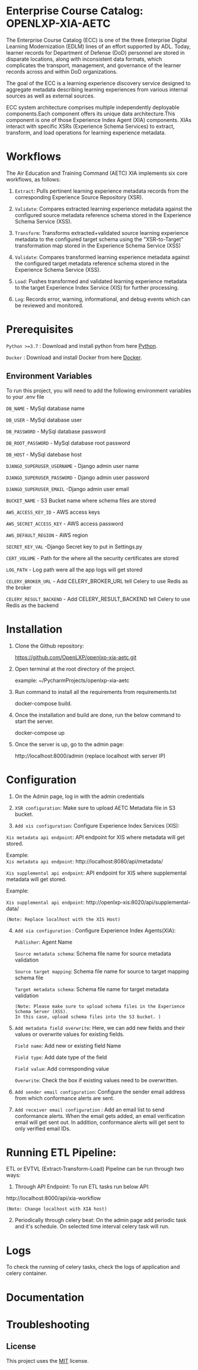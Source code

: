 
# Enterprise Course Catalog: OPENLXP-XIA-AETC

The Enterprise Course Catalog (ECC) is one of the three Enterprise Digital Learning Modernization (EDLM) lines of an effort supported by ADL. Today, learner records for Department of Defense (DoD) personnel are stored in disparate locations, along with inconsistent data formats, which complicates the transport, management, and governance of the learner records across and within DoD organizations.  

The goal of the ECC is a learning experience discovery service designed to aggregate metadata describing learning experiences from various internal sources as well as external sources.

ECC system architecture comprises multiple independently deployable components.Each component offers its unique data architecture.This component is one of those Experience Index Agent (XIA) components. XIAs interact with specific XSRs (Experience Schema Services) to extract, transform, and load operations for learning experience metadata.   

# Workflows
The Air Education and Training Command (AETC) XIA implements six core workflows, as follows:

1. `Extract`: Pulls pertinent learning experience metadata records from the corresponding Experience Source Repository (XSR).

2. `Validate`: Compares extracted learning experience metadata against the configured source metadata reference schema stored in the Experience Schema Service (XSS).

3. `Transform`: Transforms extracted+validated source learning experience metadata to the configured target schema using the "XSR-to-Target" transformation map stored in the Experience Schema Service (XSS)

4. `Validate`: Compares transformed learning experience metadata against the configured target metadata reference schema stored in the Experience Schema Service (XSS).

5. `Load`: Pushes transformed and validated learning experience metadata to the target Experience Index Service (XIS) for further processing.

6. `Log`: Records error, warning, informational, and debug events which can be reviewed and monitored.

# Prerequisites
`Python >=3.7` : Download and install python from here [Python](https://www.python.org/downloads/).

`Docker` : Download and install Docker from here [Docker](https://www.docker.com/products/docker-desktop).


## Environment Variables

To run this project, you will need to add the following environment variables to your .env file

`DB_NAME` - MySql database name

`DB_USER` - MySql database user

`DB_PASSWORD` - MySql database password

`DB_ROOT_PASSWORD` - MySql database root password

`DB_HOST` - MySql datebase host

`DJANGO_SUPERUSER_USERNAME` - Django admin user name

`DJANGO_SUPERUSER_PASSWORD` - Django admin user password

`DJANGO_SUPERUSER_EMAIL` -Django admin user email

`BUCKET_NAME` - S3 Bucket name where schema files are stored

`AWS_ACCESS_KEY_ID` - AWS access keys

`AWS_SECRET_ACCESS_KEY` - AWS access password

`AWS_DEFAULT_REGION` - AWS region

`SECRET_KEY_VAL` -Django Secret key to put in Settings.py

`CERT_VOLUME` - Path for the where all the security certificates are stored

`LOG_PATH` - Log path were all the app logs will get stored

`CELERY_BROKER_URL` - Add CELERY_BROKER_URL tell Celery to use Redis as the broker

`CELERY_RESULT_BACKEND` - Add CELERY_RESULT_BACKEND tell Celery to use Redis as the backend


# Installation

1. Clone the Github repository:

    https://github.com/OpenLXP/openlxp-xia-aetc.git

2. Open terminal at the root directory of the project.
    
    example: ~/PycharmProjects/openlxp-xia-aetc

3. Run command to install all the requirements from requirements.txt 
    
    docker-compose build.

4. Once the installation and build are done, run the below command to start the server.
    
    docker-compose up

5. Once the server is up, go to the admin page:
    
    http://localhost:8000/admin (replace localhost with server IP)


# Configuration

1. On the Admin page, log in with the admin credentials 

2. `XSR configuration`: Make sure to upload AETC Metadata file in S3 bucket. 

3. `Add xis configuration`: Configure Experience Index Services (XIS): 

`Xis metadata api endpoint`: API endpoint for XIS where metadata will get stored.

Example:  
`Xis metadata api endpoint`: http://localhost:8080/api/metadata/

`Xis supplemental api endpoint`: API endpoint for XIS where supplemental metadata will get stored.

Example: 

`Xis supplemental api endpoint`: http://openlxp-xis:8020/api/supplemental-data/

    (Note: Replace localhost with the XIS Host)


4.  `Add xia configuration` : Configure Experience Index Agents(XIA):

    `Publisher`: Agent Name
    
    `Source metadata schema`: Schema file name for source metadata validation
    
    `Source target mapping`: Schema file name for source to target mapping schema file
    
    `Target metadata schema`: Schema file name for target metadata validation

        (Note: Please make sure to upload schema files in the Experience Schema Server (XSS). 
        In this case, upload schema files into the S3 bucket. )


5. `Add metadata field overwrite`: Here, we can add new fields and their values or overwrite values for existing fields.

    `Field name`: Add new or existing field Name
    
    `Field type`: Add date type of the field
    
    `Field value`: Add corresponding value
    
    `Overwrite`: Check the box if existing values need to be overwritten.

6. `Add sender email configuration`: Configure the sender email address from which conformance alerts are sent.

7. `Add receiver email configuration` : 
Add an email list to send conformance alerts. When the email gets added, an email verification email will get sent out. In addition, conformance alerts will get sent to only verified email IDs.


# Running ETL Pipeline:

ETL or EVTVL (Extract-Transform-Load) Pipeline can be run through two ways:

1. Through API Endpoint:
To run ETL tasks run below API:
    
http://localhost:8000/api/xia-workflow
        
    (Note: Change localhost with XIA host)

2. Periodically through celery beat: 
 On the admin page add periodic task and it's schedule. On selected time interval celery task will run.

# Logs
To check the running of celery tasks, check the logs of application and celery container.

# Documentation

# Troubleshooting


## License

 This project uses the [MIT](http://www.apache.org/licenses/LICENSE-2.0) license.
  
